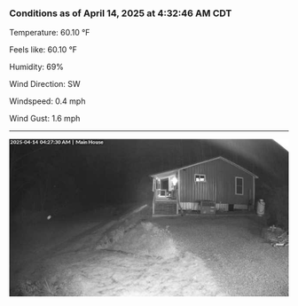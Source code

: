 ### Conditions as of April 14, 2025 at 4:32:46 AM CDT 

Temperature: 60.10 &deg;F

Feels like: 60.10 &deg;F

Humidity: 69%

Wind Direction: SW

Windspeed: 0.4 mph

Wind Gust: 1.6 mph

---

<img src="./images/latest.jpeg"/>

